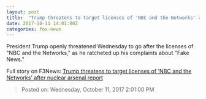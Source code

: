 ```yaml
---
layout: post
title:  "Trump threatens to target licenses of 'NBC and the Networks' after nuclear arsenal report"
date: 2017-10-11 14:01:00Z
categories: fox-news
---
```


President Trump openly threatened Wednesday to go after the licenses of "NBC and the Networks," as he ratcheted up his complaints about "Fake News."


Full story on F3News: [Trump threatens to target licenses of 'NBC and the Networks' after nuclear arsenal report](http://www.f3nws.com/n/kjR2PD)

> Posted on: Wednesday, October 11, 2017 2:01:00 PM
